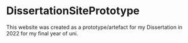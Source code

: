 # DissertationSitePrototype
This website was created as a prototype/artefact for my Dissertation in 2022 for my final year of uni.
